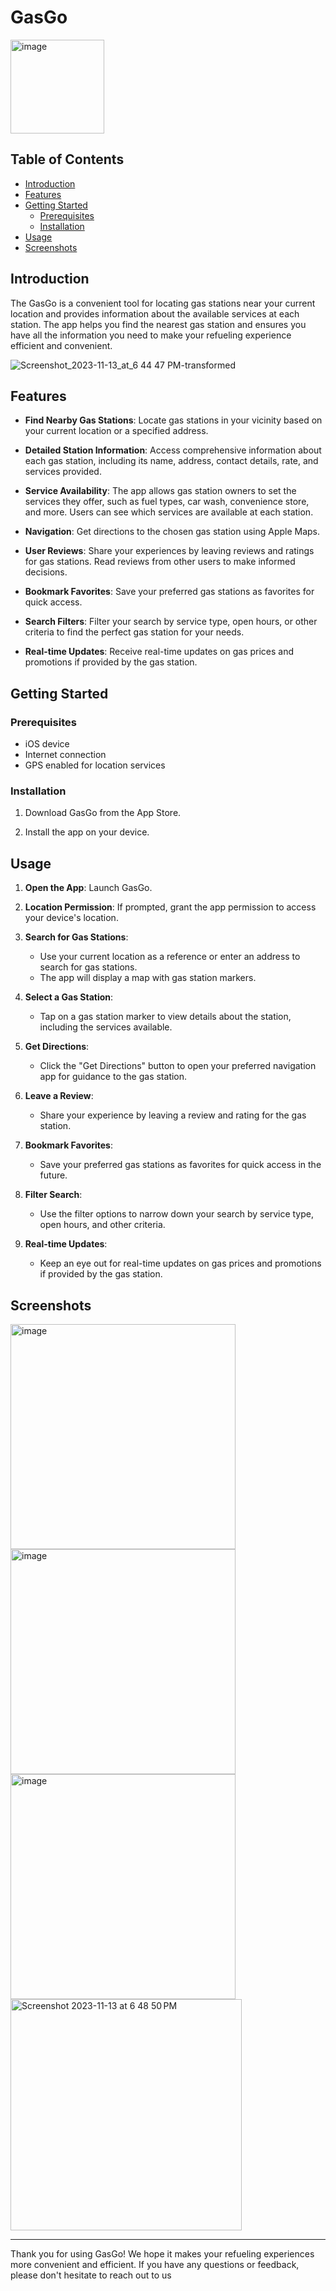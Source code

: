 # GasGo

<img width="150" alt="image" src="https://github.com/Gehad1995/GasGo/assets/98451075/91efcdaf-5c9b-4d90-9cec-44ab18920ad3">



## Table of Contents

- [Introduction](#introduction)
- [Features](#features)
- [Getting Started](#getting-started)
  - [Prerequisites](#prerequisites)
  - [Installation](#installation)
- [Usage](#usage)
- [Screenshots](#screenshots)


## Introduction

The GasGo is a convenient tool for locating gas stations near your current location and provides information about the available services at each station. The app helps you find the nearest gas station and ensures you have all the information you need to make your refueling experience efficient and convenient.

![Screenshot_2023-11-13_at_6 44 47 PM-transformed](https://github.com/Gehad1995/GasGo/assets/98451075/8fd0a0a8-0b3b-486d-b36c-a7d99093f781)


## Features

- **Find Nearby Gas Stations**: Locate gas stations in your vicinity based on your current location or a specified address.

- **Detailed Station Information**: Access comprehensive information about each gas station, including its name, address, contact details, rate, and services provided.

- **Service Availability**: The app allows gas station owners to set the services they offer, such as fuel types, car wash, convenience store, and more. Users can see which services are available at each station.

- **Navigation**: Get directions to the chosen gas station using Apple Maps.

- **User Reviews**: Share your experiences by leaving reviews and ratings for gas stations. Read reviews from other users to make informed decisions.

- **Bookmark Favorites**: Save your preferred gas stations as favorites for quick access.

- **Search Filters**: Filter your search by service type, open hours, or other criteria to find the perfect gas station for your needs.

- **Real-time Updates**: Receive real-time updates on gas prices and promotions if provided by the gas station.

## Getting Started

### Prerequisites

- iOS device
- Internet connection
- GPS enabled for location services

### Installation

1. Download GasGo from the App Store.

2. Install the app on your device.

## Usage

1. **Open the App**: Launch GasGo.

2. **Location Permission**: If prompted, grant the app permission to access your device's location.

3. **Search for Gas Stations**:
   - Use your current location as a reference or enter an address to search for gas stations.
   - The app will display a map with gas station markers.

4. **Select a Gas Station**:
   - Tap on a gas station marker to view details about the station, including the services available.

5. **Get Directions**:
   - Click the "Get Directions" button to open your preferred navigation app for guidance to the gas station.

6. **Leave a Review**:
   - Share your experience by leaving a review and rating for the gas station.

7. **Bookmark Favorites**:
   - Save your preferred gas stations as favorites for quick access in the future.

8. **Filter Search**:
   - Use the filter options to narrow down your search by service type, open hours, and other criteria.

9. **Real-time Updates**:
   - Keep an eye out for real-time updates on gas prices and promotions if provided by the gas station.

## Screenshots

<img width="360" alt="image" src="https://github.com/Gehad1995/GasGo/assets/98451075/f062f10f-8d5f-4fa0-8d0e-a455ed15406b">
  <img width="360" alt="image" src="https://github.com/Gehad1995/GasGo/assets/98451075/65f529e3-306d-4439-962f-806435d1ff80">
  <img width="360" alt="image" src="https://github.com/Gehad1995/GasGo/assets/98451075/b79437ec-e6eb-4156-941e-5d24e036e2d8">
   <img width="370" alt="Screenshot 2023-11-13 at 6 48 50 PM" src="https://github.com/Gehad1995/GasGo/assets/98451075/d835da61-df8b-4366-a7b7-ae3ea58cda42">






---

Thank you for using GasGo! We hope it makes your refueling experiences more convenient and efficient. If you have any questions or feedback, please don't hesitate to reach out to us
